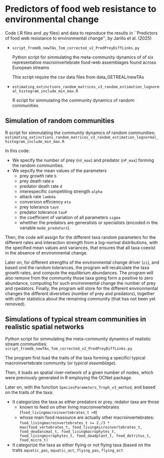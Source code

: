 # Predictors of food web resistance to environmental change

Code (.R files and .py files) and data to reproduce the results in ``Predictors of food web resistance to environmental change'', by Jarillo et al. (2025)

* `script_fromdb_newTAs_Tom_corrected_v2_PredPreyDiffLinks.py`

  Python script for simmulating the meta-community dynamics of of six representative macroinvertebrate food-web assemblages found across European streams

  This script require the csv data files from data_GETREAL/newTAs

* `estimating_extinctions_random_matrices_v3_random_estimation_lognormal_histogram_include_min_max.R`

  R script for simmulating the community dynamics of random communities


## Simulation of random communities

R script for simmulating the community dynamics of random communities: `estimating_extinctions_random_matrices_v3_random_estimation_lognormal_histogram_include_min_max.R`

In this code:

*  We specify the number of prey (`nV_max`) and predator (`nP_max`) forming the random communities.
* We sepcify the mean values of the parameters
	* prey growth rate `b`
	* prey death rate `m`
	* predator death rate `d`
	* interespecific competiting strength `alpha`
	* attack rate `lambda`
	* conversion efficiency `eta`
	* prey tolerance `tauV`
 	* predator tolerance `tauP` 
	* the coefficient of variation of all parameters `sigma`
	* whetther the predators are generalists or specialists (encoded in the variable `mode_predators`).
	
Then, the code will assign for the different taxa random parameters for the different rates and interaction strength from a log-normal distributions, with the specified mean values and variances, that ensures that all taxa coexist in the absence of environmental change.

Later on, for different strengths of the environmental change driver (`zi`), and based ond the random tolerances, the program will recalculate the taxa growth rates, and compute the equilibrium abundances. The program will also remove from the community those taxa going form a positive to zero abundance, computing for such environmental change the number of prey and rpedators. Finally, the program will store for the different environmental changes the different diversities (number of prey and predators), together with other statistica about the remaining community (that has not been yet removed).


## Simulations of typical stream communities in realistic spatial networks

Python script for simmulating the meta-community dynamics of realistic stream communities: `script_fromdb_newTAs_Tom_corrected_v2_PredPreyDiffLinks.py`

The program first load the traits of the taxa forming a specifici typical macroinvertebrate community (or *typical assemblage*). 

Then, it loads an spatial river-network of a given number of nodes, which were previously generated in R employing the OCNet package.

Later on, with the function `SpeciesParameters_Troph_v3_method`, and based on the traits of the taxa:
* It categorizes the taxa as either predators or prey. redator taxa are those 
	* known to feed on other living macroinvertebrates (`food_livingmacroinvertebrates_t >0`)
	* whose main food reasource are actually other macroinvertebrates: 
	`food_livingmacroinvertebrates_t >= 2./3 * max(food_vertebrates_t, food_livingmicroinvertebrates_t, food_deadanimal_t, food_livingmacrophytes_t, food_livingmicrophytes_t, food_deadplant_t, food_detritus_t, food_micro_t)`
* It categorize the taxa as either flying or not flying taxa (based on the traits `aquatic_pas`, `aquatic_act`, `flying_pas`, `flying_act`
